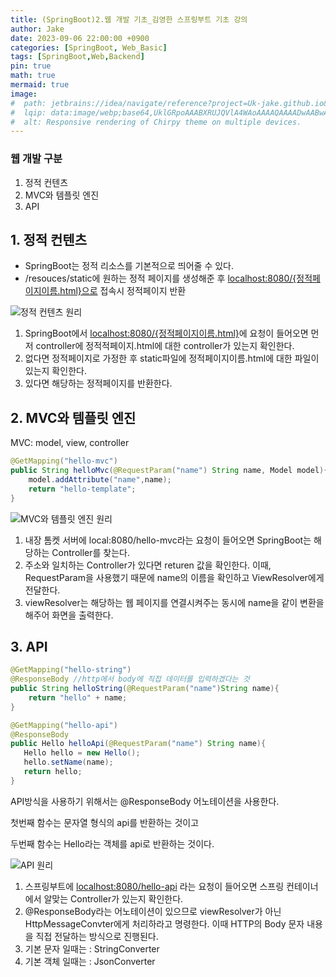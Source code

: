 ```yaml
---
title: (SpringBoot)2.웹 개발 기초_김영한 스프링부트 기초 강의
author: Jake
date: 2023-09-06 22:00:00 +0900
categories: [SpringBoot, Web_Basic]
tags: [SpringBoot,Web,Backend]
pin: true
math: true
mermaid: true
image:
#  path: jetbrains://idea/navigate/reference?project=Uk-jake.github.io&path=_posts/assets/0828/ChatGPT.png
#  lqip: data:image/webp;base64,UklGRpoAAABXRUJQVlA4WAoAAAAQAAAADwAABwAAQUxQSDIAAAARL0AmbZurmr57yyIiqE8oiG0bejIYEQTgqiDA9vqnsUSI6H+oAERp2HZ65qP/VIAWAFZQOCBCAAAA8AEAnQEqEAAIAAVAfCWkAALp8sF8rgRgAP7o9FDvMCkMde9PK7euH5M1m6VWoDXf2FkP3BqV0ZYbO6NA/VFIAAAA
#  alt: Responsive rendering of Chirpy theme on multiple devices.
---
```

### 웹 개발 구분

1. 정적 컨텐츠
2. MVC와 템플릿 엔진
3. API

## 1. 정적 컨텐츠

- SpringBoot는 정적 리소스를 기본적으로 띄어줄 수 있다.
- /resouces/static에 원하는 정적 페이지를 생성해준 후 [localhost:8080/{정적페이지이름.html}으로](http://localhost:8080/{정적페이지이름.html}으로) 접속시 정적페이지 반환

![정적 컨텐츠 원리](https://github.com/Uk-jake/WebDev2022_/assets/100981076/555bc37a-6422-4b71-8d9b-a6983bf47d1e)

1. SpringBoot에서 [localhost:8080/{정적페이지이름.html}](http://localhost:8080/{정적페이지이름.html}으로)에 요청이 들어오면 먼저 controller에 정적적페이지.html에 대한 controller가 있는지 확인한다.
2. 없다면 정적페이지로 가정한 후 static파일에 정적페이지이름.html에 대한 파일이 있는지 확인한다.
3. 있다면 해당하는 정적페이지를 반환한다.

## 2. MVC와 템플릿 엔진

MVC: model, view, controller

```java
@GetMapping("hello-mvc")
public String helloMvc(@RequestParam("name") String name, Model model){
    model.addAttribute("name",name);
    return "hello-template";
}
```

![MVC와 템플릿 엔진 원리](https://github.com/Uk-jake/WebDev2022_/assets/100981076/b3afad42-da11-444c-910b-c6cb447f62a5)

1. 내장 톰켓 서버에 local:8080/hello-mvc라는 요청이 들어오면 SpringBoot는 해당하는 Controller를 찾는다.
2. 주소와 일치하는 Controller가 있다면 returen 값을 확인한다. 이때, RequestParam을 사용했기 때문에 name의 이름을 확인하고 ViewResolver에게 전달한다.
3. viewResolver는 해당하는 웹 페이지를 연결시켜주는 동시에 name을 같이 변환을 해주어 화면을 출력한다.

## 3. API

```java
@GetMapping("hello-string")
@ResponseBody //http에서 body에 직접 데이터를 입력하겠다는 것
public String helloString(@RequestParam("name")String name){
    return "hello" + name;
}

@GetMapping("hello-api")
@ResponseBody
public Hello helloApi(@RequestParam("name") String name){
   Hello hello = new Hello();
   hello.setName(name);
   return hello;
}
```

API방식을 사용하기 위해서는 @ResponseBody 어노테이션을 사용한다.

첫번째 함수는 문자열 형식의 api를 반환하는 것이고

두번째 함수는 Hello라는 객체를 api로 반환하는 것이다.

![API 원리](https://github.com/Uk-jake/WebDev2022_/assets/100981076/22bb9af3-73b6-4100-aab4-bdb16de88813)

1. 스프링부트에 [localhost:8080/hello-api](http://localhost:8080/hello-apifksms) 라는 요청이 들어오면 스프링 컨테이너에서 알맞는 Controller가 있는지 확인한다.
2. @ResponseBody라는 어노테이션이 있으므로 viewResolver가 아닌 HttpMessageConvter에게 처리하라고 명령한다. 이때 HTTP의 Body 문자 내용을 직접 전달하는 방식으로 진행된다.
  1. 기본 문자 일때는 : StringConverter
  2. 기본 객체 일때는 : JsonConverter
